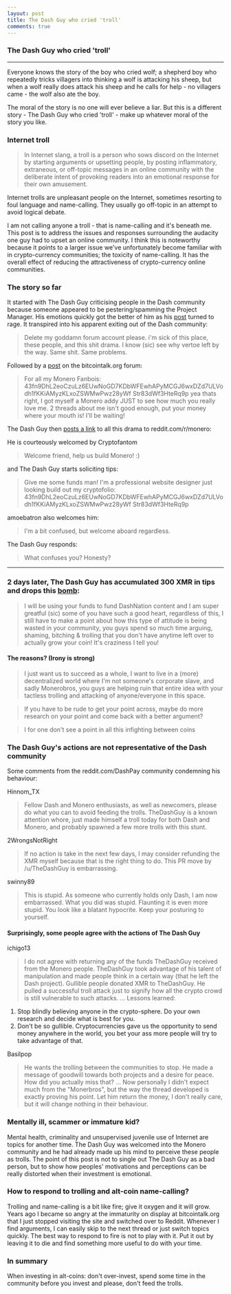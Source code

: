 ```yaml
---
layout: post
title: The Dash Guy who cried 'troll'
comments: true
---
```


### The Dash Guy who cried 'troll'

-----

Everyone knows the story of the boy who cried wolf; a shepherd boy who repeatedly tricks villagers into thinking a wolf is attacking his sheep, but when a wolf really does attack his sheep and he calls for help - no villagers came - the wolf also ate the boy.

The moral of the story is no one will ever believe a liar. But this is a different story - The Dash Guy who cried 'troll' - make up whatever moral of the story you like.

### Internet troll

>In Internet slang, a troll is a person who sows discord on the Internet by starting arguments or upsetting people, by posting inflammatory, extraneous, or off-topic messages in an online community with the deliberate intent of provoking readers into an emotional response for their own amusement.

Internet trolls are unpleasant people on the Internet, sometimes resorting to foul language and name-calling. They usually go off-topic in an attempt to avoid logical debate.

I am not calling anyone a troll - that is name-calling and it's beneath me. This post is to address the issues and responses surrounding the audacity one guy had to upset an online community. I think this is noteworthy because it points to a larger issue we've unfortunately become familiar with in crypto-currency communities; the toxicity of name-calling. It has the overall effect of reducing the attractiveness of crypto-currency online communities.

### The story so far

It started with The Dash Guy criticising people in the Dash community because someone appeared to be pestering/spamming the Project Manager. His emotions quickly got the better of him as his [post](https://www.dash.org/forum/threads/what-the-hell-is-wrong-with-this-picture-i-thought-we-were-a-decentralized-project.9229/) turned to rage. It transpired into his apparent exiting out of the Dash community:

>Delete my goddamn forum account please. i'm sick of this place, these people, and this shit drama.
>I know (sic) see why vertoe left by the way. Same shit. Same problems.

Followed by a [post](https://bitcointalk.org/index.php?topic=1534087.msg15446668#msg15446668) on the bitcointalk.org forum:

>For all my Monero Fanbois:
43fn9DhL2eoCzuLz6EUwNoGD7KDbWFEwhAPyMCGJ6wxDZd7ULVodh1fKKiAMyzKLxoZSWMwPwz28yWf Str83dWf3HteRq9p
yea thats right, I got myself a Monero addy JUST to see how much you really love me.
2 threads about me isn't good enough, put your money where your mouth is! I'll be waiting!

The Dash Guy then [posts a link](https://www.reddit.com/r/Monero/comments/4qyi33/someone_owes_me_fanboy_tips/) to all this drama to reddit.com/r/monero:

He is courteously welcomed by Cryptofantom

>Welcome friend, help us build Monero! :)

and The Dash Guy starts soliciting tips:

>Give me some funds man! I'm a professional website designer just looking build out my cryptofolio: 43fn9DhL2eoCzuLz6EUwNoGD7KDbWFEwhAPyMCGJ6wxDZd7ULVodh1fKKiAMyzKLxoZSWMwPwz28yWf Str83dWf3HteRq9p

amoebatron also welcomes him:

>I'm a bit confused, but welcome aboard regardless.

The Dash Guy responds:

>What confuses you? Honesty?

-----
### 2 days later, The Dash Guy has accumulated 300 XMR in tips and drops this [bomb](https://bitcointalk.org/index.php?topic=1538753.0):

>I will be using your funds to fund DashNation content and I am super greatful (sic) some of you have such a good heart, regardless of this, I still have to make a point about how this type of attitude is being wasted in your community, you guys spend so much time arguing, shaming, bitching & trolling that you don't have anytime left over to actually grow your coin! It's craziness I tell you!

#### The reasons? (Irony is strong)

>I just want us to succeed as a whole, I want to live in a (more) decentralized world where I'm not someone's corporate slave, and sadly Monerobros, you guys are helping ruin that entire idea with your tactless trolling and attacking of anyone/everyone in this space.

>If you have to be rude to get your point across, maybe do more research on your point and come back with a better argument?

>I for one don't see a point in all this infighting between coins

### The Dash Guy's actions are not representative of the Dash community

Some comments from the reddit.com/DashPay community condemning his behaviour:

Hinnom_TX

>Fellow Dash and Monero enthusiasts, as well as newcomers, please do what you can to avoid feeding the trolls. TheDashGuy is a known attention whore, just made himself a troll today for both Dash and Monero, and probably spawned a few more trolls with this stunt.

2WrongsNotRight

>If no action is take in the next few days, I may consider refunding the XMR myself because that is the right thing to do. This PR move by /u/TheDashGuy is embarrassing.

swinny89

>This is stupid. As someone who currently holds only Dash, I am now embarrassed. What you did was stupid. Flaunting it is even more stupid. You look like a blatant hypocrite. Keep your posturing to yourself.

#### Surprisingly, some people agree with the actions of The Dash Guy

ichigo13

>I do not agree with returning any of the funds TheDashGuy received from the Monero people. TheDashGuy took advantage of his talent of manipulation and made people think in a certain way (that he left the Dash project). Gullible people donated XMR to TheDashGuy. He pulled a successful troll attack just to signify how all the crypto crowd is still vulnerable to such attacks.
...
Lessons learned:
1) Stop blindly believing anyone in the crypto-sphere. Do your own research and decide what is best for you.
2) Don't be so gullible. Cryptocurrencies gave us the opportunity to send money anywhere in the world, you bet your ass more people will try to take advantage of that.

Basilpop

>He wants the trolling between the communities to stop. He made a message of goodwill towards both projects and a desire for peace. How did you actually miss that?
...
Now personally I didn't expect much from the "Monerbros", but the way the thread developed is exactly proving his point. Let him return the money, I don't really care, but it will change nothing in their behaviour.

### Mentally ill, scammer or immature kid?

Mental health, criminality and unsupervised juvenile use of Internet are topics for another time. The Dash Guy was welcomed into the Monero community and he had already made up his mind to perceive these people as trolls. The point of this post is not to single out The Dash Guy as a bad person, but to show how peoples' motivations and perceptions can be really distorted when their investment is emotional.

### How to respond to trolling and alt-coin name-calling?
Trolling and name-calling is a bit like fire; give it oxygen and it will grow. Years ago I became so angry at the immaturity on display at bitcointalk.org that I just stopped visiting the site and switched over to Reddit. Whenever I find arguments, I can easily skip to the next thread or just switch topics quickly. The best way to respond to fire is not to play with it. Put it out by leaving it to die and find something more useful to do with your time.

### In summary
When investing in alt-coins: don't over-invest, spend some time in the community before you invest and please, don't feed the trolls.

